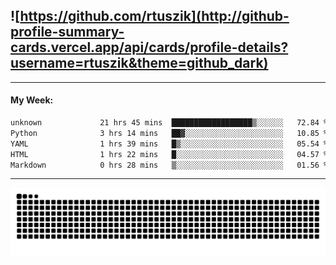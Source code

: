 ## ![https://github.com/rtuszik](http://github-profile-summary-cards.vercel.app/api/cards/profile-details?username=rtuszik&theme=github_dark)

---
#### My Week:

<!--START_SECTION:waka-->

```txt
unknown             21 hrs 45 mins  ██████████████████▒░░░░░░   72.84 %
Python              3 hrs 14 mins   ██▓░░░░░░░░░░░░░░░░░░░░░░   10.85 %
YAML                1 hrs 39 mins   █▒░░░░░░░░░░░░░░░░░░░░░░░   05.54 %
HTML                1 hrs 22 mins   █░░░░░░░░░░░░░░░░░░░░░░░░   04.57 %
Markdown            0 hrs 28 mins   ▒░░░░░░░░░░░░░░░░░░░░░░░░   01.56 %
```

<!--END_SECTION:waka-->

---

![](https://raw.githubusercontent.com/rtuszik/rtuszik/output/github-contribution-grid-snake-dark.svg)

